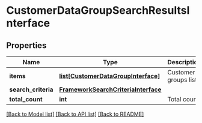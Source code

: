 # CustomerDataGroupSearchResultsInterface

## Properties
Name | Type | Description | Notes
------------ | ------------- | ------------- | -------------
**items** | [**list[CustomerDataGroupInterface]**](CustomerDataGroupInterface.md) | Customer groups list. | 
**search_criteria** | [**FrameworkSearchCriteriaInterface**](FrameworkSearchCriteriaInterface.md) |  | 
**total_count** | **int** | Total count. | 

[[Back to Model list]](../README.md#documentation-for-models) [[Back to API list]](../README.md#documentation-for-api-endpoints) [[Back to README]](../README.md)


